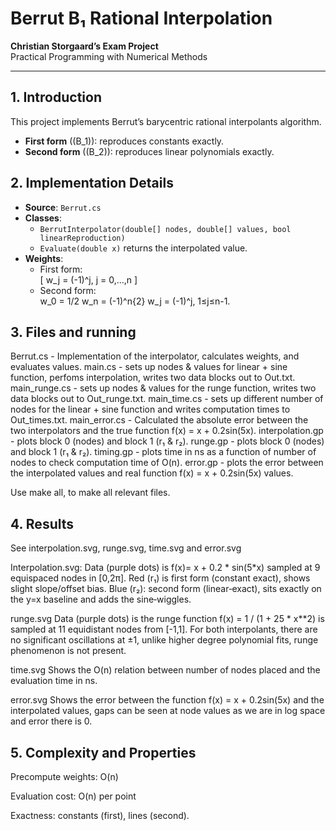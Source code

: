 # Berrut B₁ Rational Interpolation  
**Christian Storgaard’s Exam Project**  
Practical Programming with Numerical Methods

---

## 1. Introduction  
This project implements Berrut’s barycentric rational interpolants algorithm.  
- **First form** (\(B_1\)): reproduces constants exactly.  
- **Second form** (\(B_2\)): reproduces linear polynomials exactly.

## 2. Implementation Details  
- **Source**: `Berrut.cs`  
- **Classes**:  
  - `BerrutInterpolator(double[] nodes, double[] values, bool linearReproduction)`  
  - `Evaluate(double x)` returns the interpolated value.  
- **Weights**:  
  - First form:  
    \[
      w_j = (-1)^j, j = 0,...,n
    \]
  - Second form:  
      w_0 =  1/2
      w_n = (-1)^n{2} 
      w_j = (-1)^j, 1≤j≤n-1.

## 3. Files and running
Berrut.cs - Implementation of the interpolator, calculates weights, and evaluates values.
main.cs - sets up nodes & values for linear + sine function, perfoms interpolation, writes two data blocks out to Out.txt.
main_runge.cs - sets up nodes & values for the runge function, writes two data blocks out to Out_runge.txt.
main_time.cs - sets up different number of nodes for the linear + sine function and writes computation times to Out_times.txt.
main_error.cs - Calculated the absolute error between the two interpolators and the true function f(x) = x + 0.2sin(5x).
interpolation.gp - plots block 0 (nodes) and block 1 (r₁ & r₂).
runge.gp - plots block 0 (nodes) and block 1 (r₁ & r₂).
timing.gp - plots time in ns as a function of number of nodes to check computation time of O(n).
error.gp - plots the error between the interpolated values and real function f(x) = x + 0.2sin(5x) values.

Use make all, to make all relevant files.

## 4. Results
See interpolation.svg, runge.svg, time.svg and error.svg

Interpolation.svg:
Data (purple dots) is f(x)= x + 0.2 * sin(5*x) sampled at 9 equispaced nodes in [0,2π].
Red (r₁) is first form (constant exact), shows slight slope/offset bias.
Blue (r₂): second form (linear‐exact), sits exactly on the y=x baseline and adds the sine‐wiggles.

runge.svg
Data (purple dots) is the runge function f(x) = 1 / (1 + 25 * x**2) is sampled at 11 equidistant nodes from [-1,1].
For both interpolants, there are no significant oscillations at ±1, unlike higher degree polynomial fits, runge phenomenon is not present.

time.svg
Shows the O(n) relation between number of nodes placed and the evaluation time in ns.

error.svg
Shows the error between the function f(x) = x + 0.2sin(5x) and the interpolated values, gaps can be seen at node values as we are in log space and error there is 0.

## 5. Complexity and Properties
Precompute weights: O(n)

Evaluation cost: O(n) per point

Exactness: constants (first), lines (second).